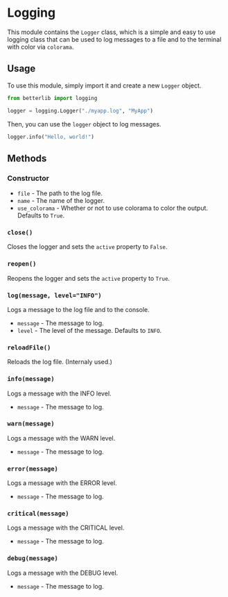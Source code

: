 # Logging

This module contains the `Logger` class, which is a simple and easy to use logging class that can be used to log messages to a file and to the terminal with color via `colorama`.

## Usage

To use this module, simply import it and create a new `Logger` object.

```py
from betterlib import logging

logger = logging.Logger("./myapp.log", "MyApp")
```

Then, you can use the `logger` object to log messages.

```py
logger.info("Hello, world!")
```

## Methods

### Constructor

- `file` - The path to the log file.
- `name` - The name of the logger.
- `use_colorama` - Whether or not to use colorama to color the output. Defaults to `True`.

### `close()`

Closes the logger and sets the `active` property to `False`.

### `reopen()`

Reopens the logger and sets the `active` property to `True`.

### `log(message, level="INFO")`

Logs a message to the log file and to the console.

- `message` - The message to log.
- `level` - The level of the message. Defaults to `INFO`.

### `reloadFile()`

Reloads the log file. (Internaly used.)

### `info(message)`

Logs a message with the INFO level.

- `message` - The message to log.

### `warn(message)`

Logs a message with the WARN level.

- `message` - The message to log.

### `error(message)`

Logs a message with the ERROR level.

- `message` - The message to log.

### `critical(message)`

Logs a message with the CRITICAL level.

- `message` - The message to log.

### `debug(message)`

Logs a message with the DEBUG level.

- `message` - The message to log.

